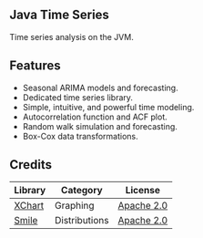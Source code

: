 Java Time Series
---------------
Time series analysis on the JVM.

Features
-------
* Seasonal ARIMA models and forecasting.
* Dedicated time series library.
* Simple, intuitive, and powerful time modeling.
* Autocorrelation function and ACF plot.
* Random walk simulation and forecasting.
* Box-Cox data transformations.

Credits
------
| Library | Category | License |
| ------- | -------- | ------- |
| [XChart](https://github.com/timmolter/XChart) | Graphing | [Apache 2.0](http://www.apache.org/licenses/LICENSE-2.0) |
| [Smile](https://github.com/haifengl/smile) | Distributions | [Apache 2.0](http://www.apache.org/licenses/LICENSE-2.0) |
